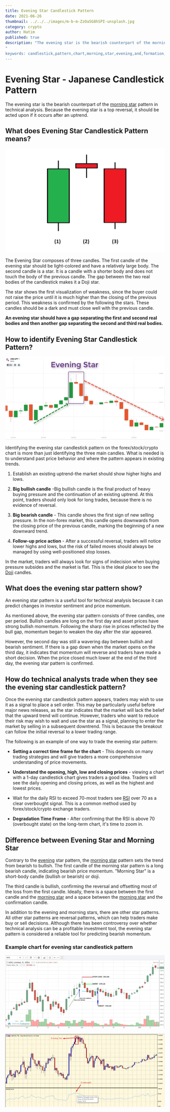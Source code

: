 ```yaml
---
title: Evening Star Candlestick Pattern
date: 2021-06-26
thumbnail: ../../../images/m-b-m-ZzOa5G8hSPI-unsplash.jpg
category: crypto
author: Hatim
published: true
description: "The evening star is the bearish counterpart of the morning star pattern in technical analysis. Because the evening star is a top reversal, it should be acted upon if it occurs after an uptrend."
"
keywords: candlestick,pattern,chart,morning,star,evening,and,formation,bull,bullish,buyer,selling,bearish,forex,trade,trading,technical,analysis,defination,indicat,indication,example,japanese,strategy,reversal,indicat,stock,crypto,uptrend,trends,morning,analysts
---
```


# Evening Star - Japanese Candlestick Pattern

The evening star is the bearish counterpart of the [morning star](https://anothertechs.com/crypto/morning-star/) pattern in technical analysis. Because the evening star is a top reversal, it should be acted upon if it occurs after an uptrend.

## What does Evening Star Candlestick Pattern means?

![Evening Star- Japanese Candlestick Pattern](./evening-star.webp)

The Evening Star composes of three candles. The first candle of the evening star should be light-colored and have a relatively large body. The second candle is a star. It is a candle with a shorter body and does not touch the body of the previous candle. The gap between the two real bodies of the candlestick makes it a Doji star.

The star shows the first visualization of weakness, since the buyer could not raise the price until it is much higher than the closing of the previous period. This weakness is confirmed by the following the stars. These candles should be a dark and must close well with the previous candle.

**An evening star should have a gap separating the first and second real bodies and then another gap separating the second and third real bodies.**

## How to identify Evening Star Candlestick Pattern?

![Identify Evening Star](./identify-evening-star.webp)

Identifying the evening star candlestick pattern on the forex/stock/crypto chart is more than just identifying the three main candles. What is needed is to understand past price behavior and where the pattern appears in existing trends.

1. Establish an existing uptrend-the market should show higher highs and lows.

2. **Big bullish candle** -Big bullish candle is the final product of heavy buying pressure and the continuation of an existing uptrend. At this point, traders should only look for long trades, because there is no evidence of reversal.

3. **Big bearish candle** - This candle shows the first sign of new selling pressure. In the non-forex market, this candle opens downwards from the closing price of the previous candle, marking the beginning of a new downward trend.

4. **Follow-up price action** - After a successful reversal, traders will notice lower highs and lows, but the risk of failed moves should always be managed by using well-positioned stop losses.

In the market, traders will always look for signs of indecision when buying pressure subsides and the market is flat. This is the ideal place to see the [Doji](https://en.wikipedia.org/wiki/Doji) candles.

## What does the evening star pattern show?

An evening star pattern is a useful tool for technical analysis because it can predict changes in investor sentiment and price momentum.

As mentioned above, the evening star pattern consists of three candles, one per period. Bullish candles are long on the first day and asset prices have strong bullish momentum. Following the sharp rise in prices reflected by the bull gap, momentum began to weaken the day after the star appeared.

However, the second day was still a wavering day between bullish and bearish sentiment. If there is a gap down when the market opens on the third day, it indicates that momentum will reverse and traders have made a short decision. When the price closed much lower at the end of the third day, the evening star pattern is confirmed.

## How do technical analysts trade when they see the evening star candlestick pattern?

Once the evening star candlestick pattern appears, traders may wish to use it as a signal to place a sell order. This may be particularly useful before major news releases, as the star indicates that the market will lack the belief that the upward trend will continue. However, traders who want to reduce their risk may wish to wait and use the star as a signal, planning to enter the market by selling in a subsequent downtrend. This is because the breakout can follow the initial reversal to a lower trading range.

The following is an example of one way to trade the evening star pattern:

- **Setting a correct time frame for the chart** - This depends on many trading strategies and will give traders a more comprehensive understanding of price movements.

- **Understand the opening, high, low and closing prices** - viewing a chart with a 1-day candlestick chart gives traders a good idea. Traders will see the daily opening and closing prices, as well as the highest and lowest prices.

- Wait for the daily RSI to exceed 70-most traders see [RSI](https://en.wikipedia.org/wiki/Relative_strength_index) over 70 as a clear overbought signal. This is a common method used by forex/stock/crypto exchange traders.

- **Degradation Time Frame** - After confirming that the RSI is above 70 (overbought state) on the long-term chart, it's time to zoom in.

## Difference between Evening Star and Morning Star

Contrary to the [evening](https://anothertechs.com/crypto/evening-star/) star pattern, the [morning star](https://anothertechs.com/crypto/morning-star/) pattern sets the trend from bearish to bullish. The first candle of the morning star pattern is a long bearish candle, indicating bearish price momentum. "Morning Star" is a short-body candle (bullish or bearish) or doji.

The third candle is bullish, confirming the reversal and offsetting most of the loss from the first candle. Ideally, there is a space between the first candle and the [morning star](https://anothertechs.com/crypto/morning-star/) and a space between the [morning star](https://anothertechs.com/crypto/morning-star/) and the confirmation candle.

In addition to the evening and morning stars, there are other star patterns. All other star patterns are reversal patterns, which can help traders make buy or sell decisions. Although there has been controversy over whether technical analysis can be a profitable investment tool, the evening star pattern is considered a reliable tool for predicting bearish momentum.

### Example chart for evening star candlestick pattern

![Evening Star Pattern Example 1 ](./evening-star-candlestick-example1.webp)

![Evening Star Pattern Example 2 ](./evening-start-exampel2.webp)

